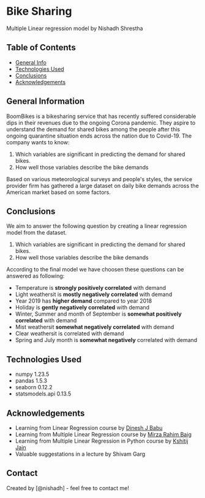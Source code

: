 # Bike Sharing

Multiple Linear regression model by Nishadh Shrestha

## Table of Contents

- [General Info](#general-information)
- [Technologies Used](#technologies-used)
- [Conclusions](#conclusions)
- [Acknowledgements](#acknowledgements)

## General Information

BoomBikes is a bikesharing service that has recently suffered considerable dips in their revenues due to the ongoing Corona pandemic. They aspire to understand the demand for shared bikes among the people after this ongoing quarantine situation ends across the nation due to Covid-19. The company wants to know:

1. Which variables are significant in predicting the demand for shared bikes.
2. How well those variables describe the bike demands

Based on various meteorological surveys and people's styles, the service provider firm has gathered a large dataset on daily bike demands across the American market based on some factors.

## Conclusions

We aim to answer the following question by creating a linear regression model from the dataset.

1. Which variables are significant in predicting the demand for shared bikes.
2. How well those variables describe the bike demands

According to the final model we have choosen these questions can be answered as following:

- Temperature is **strongly positively correlated** with demand
- Light weathersit is **mostly negatively correlated** with demand
- Year 2019 has **higher demand** compared to year 2018
- Holiday is **gently negatively correlated** with demand
- Winter, Summer and month of September is **somewhat positively correlated** with demand
- Mist weathersit **somewhat negatively correlated** with demand
- Clear weathersit is correlated with demand
- Spring and July month is **somewhat negatively** correlated with demand

## Technologies Used

- numpy 1.23.5
- pandas 1.5.3
- seaborn 0.12.2
- statsmodels.api 0.13.5

## Acknowledgements

- Learning from Linear Regression course by [Dinesh J Babu](https://in.linkedin.com/in/dinesh-babu-jayagopi-22a706)
- Learning from Multiple Linear Regression course by [Mirza Rahim Baig](https://www.linkedin.com/in/mirza-rahim-baig-27b4a316/)
- Learning from Multiple Linear Regression in Python course by [Kshitij Jain](https://www.linkedin.com/in/kshitij-jain-8554472b/)
- Valuable suggestations in a lecture by Shivam Garg

## Contact

Created by [@nishadh] - feel free to contact me!
